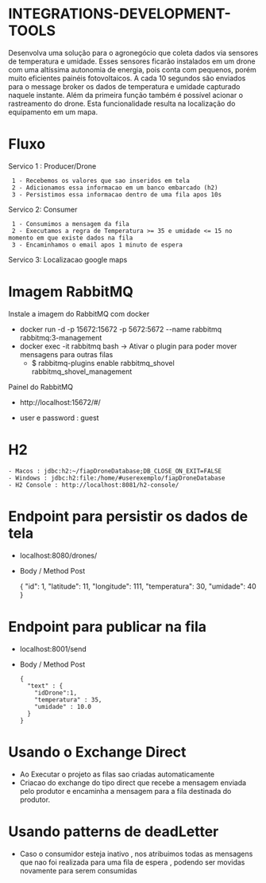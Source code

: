 # INTEGRATIONS-DEVELOPMENT-TOOLS

  Desenvolva uma solução para o agronegócio que coleta dados via sensores de temperatura
  e umidade. Esses sensores ficarão instalados em um drone com uma altíssima autonomia
  de energia, pois conta com pequenos, porém muito eficientes painéis fotovoltaicos.
  A cada 10 segundos são enviados para o message broker os dados de temperatura e
  umidade capturado naquele instante.
  Além da primeira função também é possível acionar o rastreamento do drone. Esta
  funcionalidade resulta na localização do equipamento em um mapa.

# Fluxo

  Servico 1 : Producer/Drone
  
     1 - Recebemos os valores que sao inseridos em tela
     2 - Adicionamos essa informacao em um banco embarcado (h2)
     3 - Persistimos essa informacao dentro de uma fila apos 10s
     
  Servico 2: Consumer
  
     1 - Consumimos a mensagem da fila
     2 - Executamos a regra de Temperatura >= 35 e umidade <= 15 no momento em que existe dados na fila
     3 - Encaminhamos o email apos 1 minuto de espera
     
  
  Servico 3: Localizacao google maps
     
     
 


# Imagem RabbitMQ

Instale a imagem do RabbitMQ com docker

  - docker run -d -p 15672:15672 -p 5672:5672 --name rabbitmq rabbitmq:3-management
  - docker exec -it rabbitmq bash -> Ativar o plugin para poder mover mensagens para outras filas 
  	- $ rabbitmq-plugins enable rabbitmq_shovel rabbitmq_shovel_management
  
Painel do RabbitMQ
  - http://localhost:15672/#/
  
  - user e password : guest
  
# H2
    - Macos : jdbc:h2:~/fiapDroneDatabase;DB_CLOSE_ON_EXIT=FALSE
    - Windows : jdbc:h2:file:/home/#userexemplo/fiapDroneDatabase
    - H2 Console : http://localhost:8081/h2-console/

# Endpoint para persistir os dados de tela

- localhost:8080/drones/
- Body / Method Post

    {
        "id": 1,
        "latitude": 11,
        "longitude": 111,
        "temperatura": 30,
        "umidade": 40
    }


# Endpoint para publicar na fila

- localhost:8001/send
- Body / Method Post

      {
        "text" : {
          "idDrone":1,
          "temperatura" : 35,
          "umidade" : 10.0
        }
      }
    
# Usando o Exchange Direct 

- Ao Executar o projeto as filas sao criadas automaticamente
- Criacao do exchange do tipo direct que recebe a mensagem enviada pelo produtor e encaminha a mensagem para a fila destinada do produtor.


# Usando patterns de deadLetter
  
  - Caso o consumidor esteja inativo , nos atribuimos todas as mensagens 
  que nao foi realizada para uma fila de espera , podendo ser movidas novamente para serem consumidas
 
